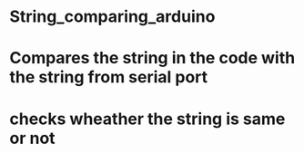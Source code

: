 # String_comparing_arduino
# Compares the string in the code with the string from serial port
# checks wheather the  string is same or not
